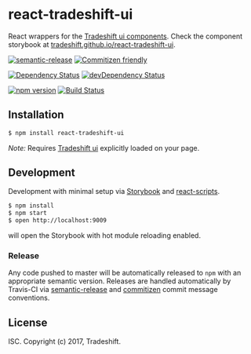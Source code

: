 # react-tradeshift-ui
React wrappers for the [Tradeshift ui components](https://github.com/tradeshift/tradeshift-ui).
Check the component storybook at [tradeshift.github.io/react-tradeshift-ui](https://wejendorp.github.io/react-tradeshift-ui).

[![semantic-release](https://img.shields.io/badge/%20%20%F0%9F%93%A6%F0%9F%9A%80-semantic--release-e10079.svg)](https://github.com/semantic-release/semantic-release)
[![Commitizen friendly](https://img.shields.io/badge/commitizen-friendly-brightgreen.svg)](http://commitizen.github.io/cz-cli/)

[![Dependency Status](https://david-dm.org/wejendorp/react-tradeshift-ui.svg)](https://david-dm.org/wejendorp/react-tradeshift-ui)
[![devDependency Status](https://david-dm.org/wejendorp/react-tradeshift-ui/dev-status.svg)](https://david-dm.org/wejendorp/react-tradeshift-ui#info=devDependencies)

[![npm version](https://badge.fury.io/js/react-tradeshift-ui.svg)](https://badge.fury.io/js/react-tradeshift-ui)
[![Build Status](https://travis-ci.org/wejendorp/react-tradeshift-ui.svg?branch=master)](https://travis-ci.org/wejendorp/react-tradeshift-ui)

## Installation

```bash
$ npm install react-tradeshift-ui
```

*Note:* Requires [Tradeshift ui](http://ui.tradeshift.com/#getstarted/) explicitly loaded on your page.

## Development
Development with minimal setup via [Storybook](https://github.com/storybooks/storybook) and
[react-scripts](https://github.com/facebookincubator/create-react-app).

```bash
$ npm install
$ npm start
$ open http://localhost:9009
```

will open the Storybook with hot module reloading enabled.

### Release
Any code pushed to master will be automatically released to `npm` with an appropriate semantic version.
Releases are handled automatically by Travis-CI via [semantic-release](https://github.com/semantic-release/semantic-release)
and [commitizen](http://commitizen.github.io/cz-cli/) commit message conventions.

## License
ISC. Copyright (c) 2017, Tradeshift.
